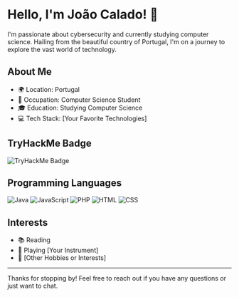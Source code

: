 # Hello, I'm João Calado! 👋

I'm passionate about cybersecurity and currently studying computer science. Hailing from the beautiful country of Portugal, I'm on a journey to explore the vast world of technology.

## About Me

- 🌍 Location: Portugal
- 💼 Occupation: Computer Science Student
- 🎓 Education: Studying Computer Science
- 💻 Tech Stack: [Your Favorite Technologies]

## TryHackMe Badge

![TryHackMe Badge](https://tryhackme.com/badge/2417664)

## Programming Languages

![Java](https://img.shields.io/badge/Java-Intermediate-brightgreen)
![JavaScript](https://img.shields.io/badge/JavaScript-Intermediate-blue)
![PHP](https://img.shields.io/badge/PHP-Beginner-orange)
![HTML](https://img.shields.io/badge/HTML-Intermediate-red)
![CSS](https://img.shields.io/badge/CSS-Intermediate-purple)

## Interests

- 📚 Reading
- 🎸 Playing [Your Instrument]
- 🎨 [Other Hobbies or Interests]

---

Thanks for stopping by! Feel free to reach out if you have any questions or just want to chat.
